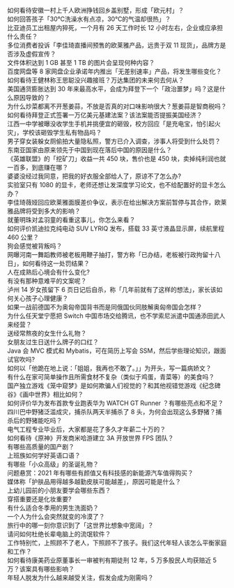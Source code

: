 如何看待安徽一村上千人欧洲挣钱回乡盖别墅，形成「欧元村」？  
如何回答孩子「30℃洗澡水有点凉，30℃的气温却很热」？  
比亚迪员工出租屋内猝死，一个月有 26 天工作时长 12 小时左右，企业或应承担什么责任？  
多位消费者投诉「李佳琦直播间预售的欧莱雅产品，远贵于双 11 现货」，品牌方是否涉及虚假宣传？  
文件体积达到 1 GB 甚至 1 TB 的图片会呈现何种内容？  
百度网盘等 8 家网盘企业承诺年内推出「无差别速率」产品，将发生哪些变化？  
如何看待王健林称王思聪没兴趣接班？万达集团的未来何去何从？  
美国通货膨胀达到 30 年来最高水平，会成为拜登下一个「政治噩梦」吗？这是什么原因导致的？  
为什么炒菜都离不开葱姜蒜，不放是否真的对口味影响很大？葱姜蒜是智商税吗？  
如何看待拜登正式签署一万亿美元基建法案？该法案能否提振美国经济？  
江西一中学被曝没收学生手机并挑便宜的砸毁，校方回应「是充电宝，怕引起火灾」，学校该砸毁学生私有物品吗？  
男子穿女装躲女厕偷拍大量隐私照，警方已介入调查，涉事人将受到什么处罚？  
东南亚国家由原来领先于中国到现在落后中国的原因是什么？  
《英雄联盟》的「挖矿刀」收益一共 450 块，售价也是 450 块，卖掉纯利润也就一百多，到底赚在哪？  
婆婆没经过我同意，把我的好衣服全部给人了，原谅不了怎么办?  
实验室只有 1080 的显卡，老师还想让发深度学习论文，也不给配置好的显卡怎么办？  
李佳琦薇娅回应欧莱雅面膜差价争议，表示在给出解决方案前暂停与其合作，欧莱雅品牌将受到多大的影响？  
就董明珠对孟羽童的看重这事儿，你怎么来看？  
如何评价凯迪拉克纯电动 SUV LYRIQ 发布，搭载 33 英寸液晶显示屏，续航里程 460 公里？  
狗会感觉被背叛吗？  
网曝河南一舞蹈教师被老板用鞭子抽打，警方称「已办结，老板被行政拘留十八日」，如何看待这一处罚结果？  
人在成熟后心境会有什么变化?  
有没有那种意难平的文案呢？  
泸州 14 岁女孩留下 6 页日记后自杀，称「几年前就有了这样的想法」，家长该如何关心孩子心理健康？  
如果一战前德国不为奥匈帝国背书而是同俄国伙同肢解奥匈帝国会怎样？  
为什么任天堂宁愿把 Switch 中国市场交给腾讯，也不学索尼派遣中国通添田武人来经营？  
送经常熬夜的女生什么礼物？  
女朋友过生日送什么牌子的口红？  
Java 会 MVC 模式和 Mybatis，可在简历上写会 SSM，然后学些理论知识，跟面试官吹吗?  
如何以「他跪在地上说：「姐姐，我再也不敢了。」」为开头，写一篇病娇文？  
有什么在家可简单操作且所需食材不复杂（类似于鸡蛋，青菜等）的美食吗？  
国产独立游戏《笼中窥梦》是如何欺骗人们视觉的？和其他视错觉游戏《纪念碑谷》《画中世界》相比如何？  
如何评价华为发布首款专业跑表华为 WATCH GT Runner ？有哪些亮点和不足？  
四川巴中野猪泛滥成灾，捕杀队两天半捕杀了 8 头，为何会出现这么多野猪？捕杀后的野猪能吃吗？  
电气工程专业毕业后，大家都是花了多久才年薪二十万的？  
如何看待《原神》开发商米哈游建立 3A 开放世界 FPS 团队？  
有哪些高质量的国产剧？  
上班族如何学好英语口语？  
有哪些「小众高级」的圣诞礼物？  
问题悬赏：2021 年有哪些有颜值又有科技感的新能源汽车值得购买？  
媒体称「护肤品用得越多越勤皮肤可能越差」，原因可能是什么？  
上幼儿园前的小朋友要学会哪些东西？  
穿搭重要还是化妆重要?  
有什么适合冬季用的男生洗面奶？  
一个人为什么会突然就变的冷漠了？  
旅行中的哪一刻你意识到了「这世界比想象中宽阔」？  
请问如何杜绝长辈电脑上的流氓软件？  
工作特别忙，上照顾不了老人，下照顾不了孩子。我们这代年轻人该怎么平衡家庭和工作？  
如何看待康美药业原董事长一审被判有期徒刑 12 年，5 万多股民人均获赔近 5 万？该案具有哪些影响？  
年轻人脱发为什么越来越受关注，假发会成为刚需吗？  
